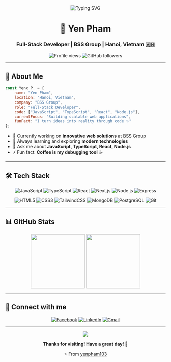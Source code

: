 <div align="center">
  <img src="https://readme-typing-svg.herokuapp.com/?font=Fira+Code&size=28&duration=3000&pause=1000&color=58A6FF&center=true&vCenter=true&width=500&lines=Hi!+I'm+Yen+Pham+👋;Full-Stack+Developer+💻;Welcome+to+my+GitHub!+✨" alt="Typing SVG" />
</div>

<h1 align="center">🚀 Yen Pham</h1>
<h3 align="center">Full-Stack Developer | BSS Group | Hanoi, Vietnam 🇻🇳</h3>

<div align="center">
  <img src="https://komarev.com/ghpvc/?username=yenpham103&label=Profile%20views&color=58A6FF&style=flat-square" alt="Profile views" />
  <img src="https://img.shields.io/github/followers/yenpham103?label=Followers&style=flat-square&color=58A6FF" alt="GitHub followers" />
</div>

---

## 💫 About Me

```javascript
const Yenx P. = {
    name: "Yen Pham",
    location: "Hanoi, Vietnam",
    company: "BSS Group",
    role: "Full-Stack Developer",
    code: ["JavaScript", "TypeScript", "React", "Node.js"],
    currentFocus: "Building scalable web applications",
    funFact: "I turn ideas into reality through code ✨"
};
```

- 🔭 Currently working on **innovative web solutions** at BSS Group
- 🌱 Always learning and exploring **modern technologies**
- 💬 Ask me about **JavaScript, TypeScript, React, Node.js**
- ⚡ Fun fact: **Coffee is my debugging tool** ☕

---

## 🛠️ Tech Stack

<div align="center">

![JavaScript](https://img.shields.io/badge/JavaScript-F7DF1E?style=flat-square&logo=javascript&logoColor=black)
![TypeScript](https://img.shields.io/badge/TypeScript-3178C6?style=flat-square&logo=typescript&logoColor=white)
![React](https://img.shields.io/badge/React-61DAFB?style=flat-square&logo=react&logoColor=black)
![Next.js](https://img.shields.io/badge/Next.js-000000?style=flat-square&logo=next.js&logoColor=white)
![Node.js](https://img.shields.io/badge/Node.js-339933?style=flat-square&logo=node.js&logoColor=white)
![Express](https://img.shields.io/badge/Express-000000?style=flat-square&logo=express&logoColor=white)

![HTML5](https://img.shields.io/badge/HTML5-E34F26?style=flat-square&logo=html5&logoColor=white)
![CSS3](https://img.shields.io/badge/CSS3-1572B6?style=flat-square&logo=css3&logoColor=white)
![TailwindCSS](https://img.shields.io/badge/Tailwind-06B6D4?style=flat-square&logo=tailwindcss&logoColor=white)
![MongoDB](https://img.shields.io/badge/MongoDB-47A248?style=flat-square&logo=mongodb&logoColor=white)
![PostgreSQL](https://img.shields.io/badge/PostgreSQL-4169E1?style=flat-square&logo=postgresql&logoColor=white)
![Git](https://img.shields.io/badge/Git-F05032?style=flat-square&logo=git&logoColor=white)

</div>

---

## 📊 GitHub Stats

<div align="center">
  <img height="170em" src="https://github-readme-stats.vercel.app/api?username=yenpham103&show_icons=true&theme=github_dark&hide_border=true&count_private=true&include_all_commits=true" />
  <img height="170em" src="https://github-readme-stats.vercel.app/api/top-langs/?username=yenpham103&layout=compact&theme=github_dark&hide_border=true&langs_count=8" />
</div>

---

## 🤝 Connect with me

<div align="center">
  
[![Facebook](https://img.shields.io/badge/Facebook-1877F2?style=for-the-badge&logo=facebook&logoColor=white)](https://www.facebook.com/nosgar.1003/)
[![LinkedIn](https://img.shields.io/badge/LinkedIn-0077B5?style=for-the-badge&logo=linkedin&logoColor=white)](https://linkedin.com/in/yenpham103)
[![Gmail](https://img.shields.io/badge/Gmail-D14836?style=for-the-badge&logo=gmail&logoColor=white)](mailto:yenpham.dev@gmail.com)

</div>

---

<div align="center">
  <img src="https://capsule-render.vercel.app/api?type=waving&color=gradient&height=60&section=footer" />
  
  **Thanks for visiting! Have a great day! 🌟**
  
  ⭐ From [yenpham103](https://github.com/yenpham103)
</div>
